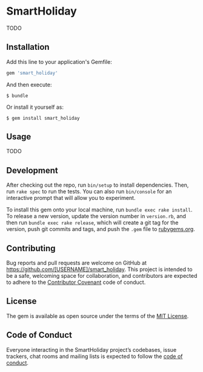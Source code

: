 # SmartHoliday

TODO

## Installation

Add this line to your application's Gemfile:

```ruby
gem 'smart_holiday'
```

And then execute:

    $ bundle

Or install it yourself as:

    $ gem install smart_holiday

## Usage

TODO

## Development

After checking out the repo, run `bin/setup` to install dependencies. Then, run `rake spec` to run the tests. You can also run `bin/console` for an interactive prompt that will allow you to experiment.

To install this gem onto your local machine, run `bundle exec rake install`. To release a new version, update the version number in `version.rb`, and then run `bundle exec rake release`, which will create a git tag for the version, push git commits and tags, and push the `.gem` file to [rubygems.org](https://rubygems.org).

## Contributing

Bug reports and pull requests are welcome on GitHub at https://github.com/[USERNAME]/smart_holiday. This project is intended to be a safe, welcoming space for collaboration, and contributors are expected to adhere to the [Contributor Covenant](http://contributor-covenant.org) code of conduct.

## License

The gem is available as open source under the terms of the [MIT License](https://opensource.org/licenses/MIT).

## Code of Conduct

Everyone interacting in the SmartHoliday project’s codebases, issue trackers, chat rooms and mailing lists is expected to follow the [code of conduct](https://github.com/[USERNAME]/smart_holiday/blob/master/CODE_OF_CONDUCT.md).
